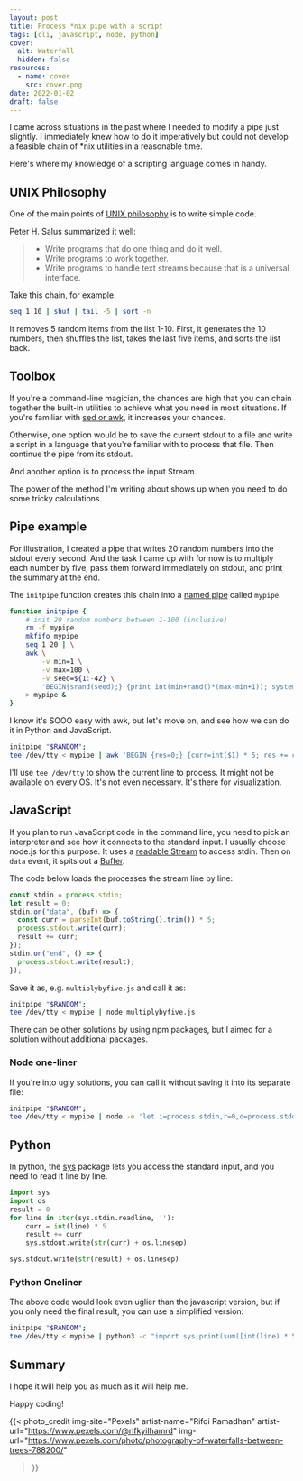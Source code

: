 ```yaml
---
layout: post
title: Process *nix pipe with a script
tags: [cli, javascript, node, python]
cover:
  alt: Waterfall
  hidden: false
resources:
  - name: cover
    src: cover.png
date: 2022-01-02
draft: false
---
```


I came across situations in the past where I needed to modify a pipe just slightly.
I immediately knew how to do it imperatively but could not develop a feasible chain of *nix utilities in a reasonable time.

Here's where my knowledge of a scripting language comes in handy.

<!--more-->

## UNIX Philosophy

One of the main points of [UNIX philosophy](https://en.wikipedia.org/wiki/Unix_philosophy) is to write simple code.

Peter H. Salus summarized it well:

> - Write programs that do one thing and do it well.
> - Write programs to work together.
> - Write programs to handle text streams because that is a universal interface.

Take this chain, for example.

```bash
seq 1 10 | shuf | tail -5 | sort -n
```

It removes 5 random items from the list 1-10.
First, it generates the 10 numbers, then shuffles the list, takes the last five items, and sorts the list back.

## Toolbox

If you're a command-line magician, the chances are high that you can chain together the built-in utilities to achieve what you need in most situations.
If you're familiar with [sed or awk](/posts/2021/02/18/grep-sed-awk-filters/), it increases your chances.

Otherwise, one option would be to save the current stdout to a file and write a script in a language that you're familiar with to process that file.
Then continue the pipe from its stdout.

And another option is to process the input Stream.

The power of the method I'm writing about shows up when you need to do some tricky calculations.

## Pipe example

For illustration, I created a pipe that writes 20 random numbers into the stdout every second.
And the task I came up with for now is to multiply each number by five,
pass them forward immediately on stdout, and print the summary at the end.

The `initpipe` function creates this chain into a [named pipe](https://en.wikipedia.org/wiki/Named_pipe) called `mypipe`.

```bash
function initpipe {
    # init 20 random numbers between 1-100 (inclusive)
    rm -f mypipe
    mkfifo mypipe
    seq 1 20 | \
    awk \
        -v min=1 \
        -v max=100 \
        -v seed=${1:-42} \
        'BEGIN{srand(seed);} {print int(min+rand()*(max-min+1)); system("sleep 1")}' \
    > mypipe &
}
```

I know it's SOOO easy with awk, but let's move on, and see how we can do it in Python and JavaScript.

```bash
initpipe "$RANDOM";
tee /dev/tty < mypipe | awk 'BEGIN {res=0;} {curr=int($1) * 5; res += curr; print(curr); } END { print(res) }'
```

I'll use `tee /dev/tty` to show the current line to process. It might not be available on every OS.
It's not even necessary. It's there for visualization.

## JavaScript

If you plan to run JavaScript code in the command line, you need to pick an interpreter and see how it connects to the standard input.
I usually choose node.js for this purpose. It uses a [readable Stream](https://nodejs.org/api/process.html#processstdin) to access stdin.
Then on `data` event, it spits out a [Buffer](https://nodejs.dev/learn/nodejs-buffers).

The code below loads the processes the stream line by line:

```javascript
const stdin = process.stdin;
let result = 0;
stdin.on("data", (buf) => {
  const curr = parseInt(buf.toString().trim()) * 5;
  process.stdout.write(curr);
  result += curr;
});
stdin.on("end", () => {
  process.stdout.write(result);
});
```

Save it as, e.g. `multiplybyfive.js` and call it as:

```bash
initpipe "$RANDOM";
tee /dev/tty < mypipe | node multiplybyfive.js
```

There can be other solutions by using npm packages, but I aimed for a solution without additional packages.

### Node one-liner

If you're into ugly solutions, you can call it without saving it into its separate file:

```bash
initpipe "$RANDOM";
tee /dev/tty < mypipe | node -e 'let i=process.stdin,r=0,o=process.stdout;i.on("data",(c)=>{const c=parseInt(c.toString()) * 5;res+=c;);i.on("end",()=>{o.write(r)});'
```

## Python

In python, the [sys](https://docs.python.org/3/library/sys.html#sys.stdin) package lets you access the standard input, and you need to read it line by line.

```python
import sys
import os
result = 0
for line in iter(sys.stdin.readline, ''):
    curr = int(line) * 5
    result += curr
    sys.stdout.write(str(curr) + os.linesep)

sys.stdout.write(str(result) + os.linesep)
```

### Python Oneliner

The above code would look even uglier than the javascript version, but if you only need the final result, you can use a simplified version:

```bash
initpipe "$RANDOM";
tee /dev/tty < mypipe | python3 -c "import sys;print(sum([int(line) * 5 for line in iter(sys.stdin.readline, '')]))"
```

## Summary

I hope it will help you as much as it will help me.

Happy coding!

{{< photo_credit
    img-site="Pexels"
    artist-name="Rifqi Ramadhan"
    artist-url="https://www.pexels.com/@rifkyilhamrd"
    img-url="https://www.pexels.com/photo/photography-of-waterfalls-between-trees-788200/"
>}}